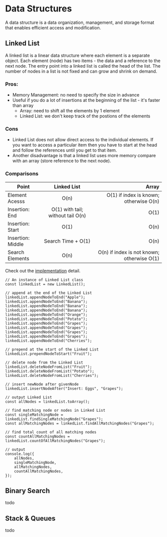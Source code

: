 # Data Structures
A data structure is a data organization, management, and storage format that enables efficient access and modification.

## Linked List
A linked list is a linear data structure where each element is a separate object. Each element (node) has two items - the data and a reference to the next node. The entry point into a linked list is called the head of the list. The number of nodes in a list is not fixed and can grow and shrink on demand. 

### Pros:
- Memory Management: no need to specify the size in advance
- Useful if you do a lot of insertions at the beginning of the list - it's faster than array
  - Array: need to shift all the elements by 1 element
  - Linked List: we don't keep track of the postions of the elements

### Cons
- Linked List does not allow direct access to the individual elements. If you want to access a particular item then you have to start at the head and follow the references until you get to that item.
- Another disadvantage is that a linked list uses more memory compare with an array (store reference to the next node).

### Comparisons
| Point             | Linked List                       | Array  |
| -------------     |:-------------:                    | -----:|
| Element Acesss    | O(n)                              | O(1) if index is known; otherwise O(n) |
| Insertion: End    | O(1) with tail; without tail O(n) | O(1) |
| Insertion: Start  | O(1)                              | O(n) |
| Insertion: Middle | Search Time + O(1)                | O(n) |
| Search Elements   | O(n)                              | O(n) if index is not known; otherwise O(1) |


Check out the [implementation](src/implementation/LinkedList.js) detail.
```
// An instance of Linked List class
const linkedList = new LinkedList();

// append at the end of the Linked List
linkedList.appendNodeToEnd("Apple");
linkedList.appendNodeToEnd("Banana");
linkedList.appendNodeToEnd("Banana");
linkedList.appendNodeToEnd("Banana");
linkedList.appendNodeToEnd("Orange");
linkedList.appendNodeToEnd("Potato");
linkedList.appendNodeToEnd("Grapes");
linkedList.appendNodeToEnd("Grapes");
linkedList.appendNodeToEnd("Grapes");
linkedList.appendNodeToEnd("Grapes");
linkedList.appendNodeToEnd("Cherries");

// prepend at the start of the Linked List
linkedList.prependNodeToStart("Fruit");

// delete node from the Linked List
linkedList.deleteNodeFromList("Fruit");
linkedList.deleteNodeFromList("Potato");
linkedList.deleteNodeFromList("Cherries");

// insert newNode after givenNode
linkedList.insertNodeAfter("Insert: Eggs", "Grapes");

// output Linked List
const allNodes = linkedList.toArray();

// find matching node or nodes in Linked List
const singleMatchingNode = linkedList.findSingleMatchingNode("Grapes");
const allMatchingNodes = linkedList.findAllMatchingNodes("Grapes");

// find total count of all matching nodes
const countAllMatchingNodes = linkedList.countOfAllMatchingNodes("Grapes");

// output
console.log({
    allNodes,
    singleMatchingNode,
    allMatchingNodes,
    countAllMatchingNodes,
});
```

## Binary Search
todo

## Stack & Queues
todo
